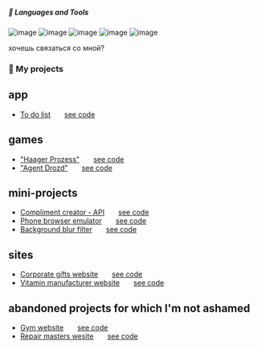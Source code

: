#####  🧰 Languages and Tools  
![image](https://img.shields.io/badge/-css-404040?style=for-the-badge&logo=css3)
![image](https://img.shields.io/badge/-html-404040?style=for-the-badge&logo=html5)
![image](https://img.shields.io/badge/-javascript-404040?style=for-the-badge&logo=javascript)
![image](https://img.shields.io/badge/-git-404040?style=for-the-badge&logo=git)
![image](https://img.shields.io/badge/-sass-404040?style=for-the-badge&logo=sass)

хочешь связаться со мной?

### 🔭 My projects 
## app
  - [To do list](https://xytorenok.github.io/mytodo) &nbsp; &nbsp; &nbsp; [see code](https://github.com/xytorenok/mytodo)
## games
  - ["Haager Prozess"](https://xytorenok.github.io/welcometohague) &nbsp; &nbsp; &nbsp; [see code](https://github.com/xytorenok/welcometohague)
  - ["Agent Drozd"](https://xytorenok.github.io/agent-drozd) &nbsp; &nbsp; &nbsp; [see code](https://github.com/xytorenok/agent-drozd)


## mini-projects
  - [Compliment creator - API](https://xytorenok.github.io/compliment-api) &nbsp; &nbsp; &nbsp; [see code](https://github.com/xytorenok/compliment-api)
  - [Phone browser emulator](https://xytorenok.github.io/phone-browser-emulator) &nbsp; &nbsp; &nbsp; [see code](https://github.com/xytorenok/phone-browser-emulator)
  - [Background blur filter](https://xytorenok.github.io/bg-blur) &nbsp; &nbsp; &nbsp; [see code](https://github.com/xytorenok/bg-blur)

## sites

- [Сorporate gifts website](https://xytorenok.github.io/09-Darimo-grey) &nbsp; &nbsp; &nbsp; [see code](https://github.com/xytorenok/09-Darimo-grey)
- [Vitamin manufacturer website](https://xytorenok.github.io/vitamin-site) &nbsp; &nbsp; &nbsp; [see code](https://github.com/xytorenok/vitamin-site)

## abandoned projects for which I'm not ashamed

- [Gym website](https://xytorenok.github.io/fitnes) &nbsp; &nbsp; &nbsp; [see code](https://github.com/xytorenok/fitnes)
- [Repair masters wesite](https://xytorenok.github.io/repair-fixed) &nbsp; &nbsp; &nbsp; [see code](https://github.com/xytorenok/repair-fixed)


<!--
**xytorenok/xytorenok** is a ✨ _special_ ✨ repository because its `README.md` (this file) appears on your GitHub profile.

Here are some ideas to get you started:

- 🔭 I’m currently working on ...
- 🌱 I’m currently learning ...
- 👯 I’m looking to collaborate on ...
- 🤔 I’m looking for help with ...
- 💬 Ask me about ...
- 📫 How to reach me: ...
- 😄 Pronouns: ...
- ⚡ Fun fact: ...


-->
